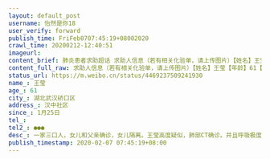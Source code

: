 ```yaml
---
layout: default_post
username: 怡然是你18
user_verify: forward
publish_time: FriFeb0707:45:19+08002020
crawl_time: 20200212-12:40:51
imageurl: 
content_brief: 肺炎患者求助超话 求助人信息（若有相关化验单，请上传图片）【姓名】王莹【年龄】61【所在城市】湖北武汉硚口区【所在小区、社区】汉中社区【患病时间】1月25日【联系方式】【其他紧急联系人】●●●【病情描述】一家三口人，女儿和父亲确诊，女儿隔离。王莹高度疑似，肺部CT确诊。 ...全文
content_full_raw: 求助人信息（若有相关化验单，请上传图片）【姓名】王莹【年龄】61【所在城市】湖北武汉硚口区【所在小区、社区】汉中社区【患病时间】1月25日【联系方式】【其他紧急联系人】●●●【病情描述】一家三口人，女儿和父亲确诊，女儿隔离。王莹高度疑似，肺部CT确诊。并且呼吸极度困难。一直没床位，打过无数电话。120也不来。父亲确诊后不敢去隔离，没人照顾。情况万分紧急。希望能今晚让王莹住上院。
status_url: https://m.weibo.cn/status/4469237509241930
name_: 王莹
age_: 61
city_: 湖北武汉硚口区
address_: 汉中社区
since_: 1月25日
tel_: 
tel2_: ●●●
desc_: 一家三口人，女儿和父亲确诊，女儿隔离。王莹高度疑似，肺部CT确诊。并且呼吸极度困难。一直没床位，打过无数电话。120也不来。父亲确诊后不敢去隔离，没人照顾。情况万分紧急。希望能今晚让王莹住上院。
publish_timestamp: 2020-02-07 07:45:19+08:00
---
```

